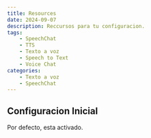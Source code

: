```yaml
---
title: Resources
date: 2024-09-07
description: Reccursos para tu configuracion.
tags: 
    - SpeechChat
    - TTS
    - Texto a voz
    - Speech to Text
    - Voice Chat
categories:
    - Texto a voz
    - SpeechChat
---
```

## Configuracion Inicial
Por defecto, esta activado.
